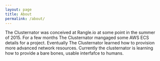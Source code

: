 ```yaml
---
layout: page
title: About
permalink: /about/
---
```


The Clusternator was conceived at Rangle.io at some point in the summer of
2015.  For a few months The Clusternator mangaged some AWS ECS details for a
project.  Eventually The Clusternator learned how to provision more advanced
network resources.  Currently the clusternator is learning how to provide a 
bare bones, usable interfafce to humans.
